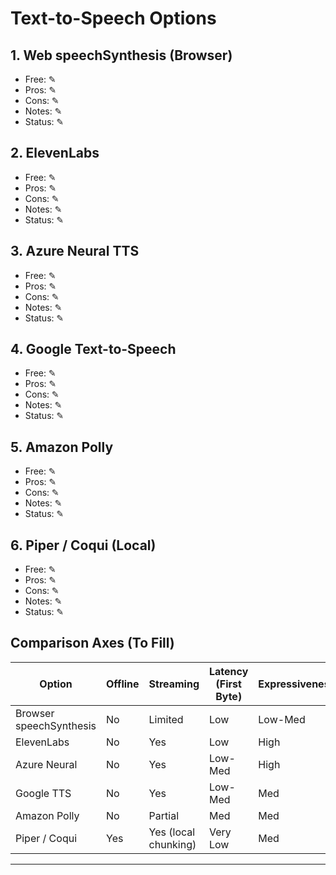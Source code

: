 # Text-to-Speech Options

## 1. Web speechSynthesis (Browser)
- Free: ✎
- Pros: ✎
- Cons: ✎
- Notes: ✎
- Status: ✎

## 2. ElevenLabs
- Free: ✎
- Pros: ✎
- Cons: ✎
- Notes: ✎
- Status: ✎

## 3. Azure Neural TTS
- Free: ✎
- Pros: ✎
- Cons: ✎
- Notes: ✎
- Status: ✎

## 4. Google Text-to-Speech
- Free: ✎
- Pros: ✎
- Cons: ✎
- Notes: ✎
- Status: ✎

## 5. Amazon Polly
- Free: ✎
- Pros: ✎
- Cons: ✎
- Notes: ✎
- Status: ✎

## 6. Piper / Coqui (Local)
- Free: ✎
- Pros: ✎
- Cons: ✎
- Notes: ✎
- Status: ✎

## Comparison Axes (To Fill)
| Option | Offline | Streaming | Latency (First Byte) | Expressiveness | Cost Control |
|--------|---------|-----------|----------------------|----------------|--------------|
| Browser speechSynthesis | No | Limited | Low | Low-Med | Free |
| ElevenLabs | No | Yes | Low | High | Paid |
| Azure Neural | No | Yes | Low-Med | High | Paid |
| Google TTS | No | Yes | Low-Med | Med | Paid |
| Amazon Polly | No | Partial | Med | Med | Paid |
| Piper / Coqui | Yes | Yes (local chunking) | Very Low | Med | Hardware only |

---